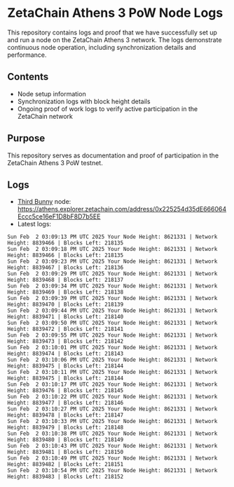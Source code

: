 # ZetaChain Athens 3 PoW Node Logs
This repository contains logs and proof that we have successfully set up and run a node on the ZetaChain Athens 3 network. The logs demonstrate continuous node operation, including synchronization details and performance.

## Contents
- Node setup information
- Synchronization logs with block height details
- Ongoing proof of work logs to verify active participation in the ZetaChain network

## Purpose
This repository serves as documentation and proof of participation in the ZetaChain Athens 3 PoW testnet.

## Logs

- [Third Bunny](https://thirdbunny.xyz/) node: https://athens.explorer.zetachain.com/address/0x225254d35dE666064Eccc5ce16eF1D8bF8D7b5EE
- Latest logs:
```
Sun Feb  2 03:09:13 PM UTC 2025 Your Node Height: 8621331 | Network Height: 8839466 | Blocks Left: 218135
Sun Feb  2 03:09:18 PM UTC 2025 Your Node Height: 8621331 | Network Height: 8839466 | Blocks Left: 218135
Sun Feb  2 03:09:23 PM UTC 2025 Your Node Height: 8621331 | Network Height: 8839467 | Blocks Left: 218136
Sun Feb  2 03:09:29 PM UTC 2025 Your Node Height: 8621331 | Network Height: 8839468 | Blocks Left: 218137
Sun Feb  2 03:09:34 PM UTC 2025 Your Node Height: 8621331 | Network Height: 8839469 | Blocks Left: 218138
Sun Feb  2 03:09:39 PM UTC 2025 Your Node Height: 8621331 | Network Height: 8839470 | Blocks Left: 218139
Sun Feb  2 03:09:44 PM UTC 2025 Your Node Height: 8621331 | Network Height: 8839471 | Blocks Left: 218140
Sun Feb  2 03:09:50 PM UTC 2025 Your Node Height: 8621331 | Network Height: 8839472 | Blocks Left: 218141
Sun Feb  2 03:09:55 PM UTC 2025 Your Node Height: 8621331 | Network Height: 8839473 | Blocks Left: 218142
Sun Feb  2 03:10:01 PM UTC 2025 Your Node Height: 8621331 | Network Height: 8839474 | Blocks Left: 218143
Sun Feb  2 03:10:06 PM UTC 2025 Your Node Height: 8621331 | Network Height: 8839475 | Blocks Left: 218144
Sun Feb  2 03:10:11 PM UTC 2025 Your Node Height: 8621331 | Network Height: 8839475 | Blocks Left: 218144
Sun Feb  2 03:10:17 PM UTC 2025 Your Node Height: 8621331 | Network Height: 8839476 | Blocks Left: 218145
Sun Feb  2 03:10:22 PM UTC 2025 Your Node Height: 8621331 | Network Height: 8839477 | Blocks Left: 218146
Sun Feb  2 03:10:27 PM UTC 2025 Your Node Height: 8621331 | Network Height: 8839478 | Blocks Left: 218147
Sun Feb  2 03:10:33 PM UTC 2025 Your Node Height: 8621331 | Network Height: 8839479 | Blocks Left: 218148
Sun Feb  2 03:10:38 PM UTC 2025 Your Node Height: 8621331 | Network Height: 8839480 | Blocks Left: 218149
Sun Feb  2 03:10:43 PM UTC 2025 Your Node Height: 8621331 | Network Height: 8839481 | Blocks Left: 218150
Sun Feb  2 03:10:49 PM UTC 2025 Your Node Height: 8621331 | Network Height: 8839482 | Blocks Left: 218151
Sun Feb  2 03:10:54 PM UTC 2025 Your Node Height: 8621331 | Network Height: 8839483 | Blocks Left: 218152
```

